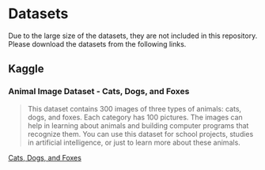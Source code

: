 # Datasets
Due to the large size of the datasets, they are not included in this repository. Please download the datasets from the following links.

## Kaggle

### Animal Image Dataset - Cats, Dogs, and Foxes
>This dataset contains 300 images of three types of animals: cats, dogs, and foxes. Each category has 100 pictures. The images can help in learning about animals and building computer programs that recognize them. You can use this dataset for school projects, studies in artificial intelligence, or just to learn more about these animals.
>
[Cats, Dogs, and Foxes](https://www.kaggle.com/datasets/snmahsa/animal-image-dataset-cats-dogs-and-foxes)
